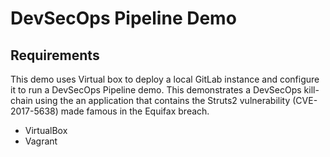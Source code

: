 # DevSecOps Pipeline Demo

## Requirements

This demo uses Virtual box to deploy a local GitLab instance and configure it to run a DevSecOps Pipeline demo.  This demonstrates a DevSecOps kill-chain using the an application that contains the Struts2 vulnerability (CVE-2017-5638) made famous in the Equifax breach.

* VirtualBox
* Vagrant
